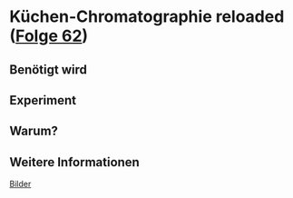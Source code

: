 # Küchen-Chromatographie reloaded ([Folge 62](http://minkorrekt.de/minkorrekt-folge-62-alles-ist-besser-mit-alkohol/))

## Benötigt wird


## Experiment


## Warum?

## Weitere Informationen
[Bilder](https://picasaweb.google.com/107341743493109591753/Folge62)